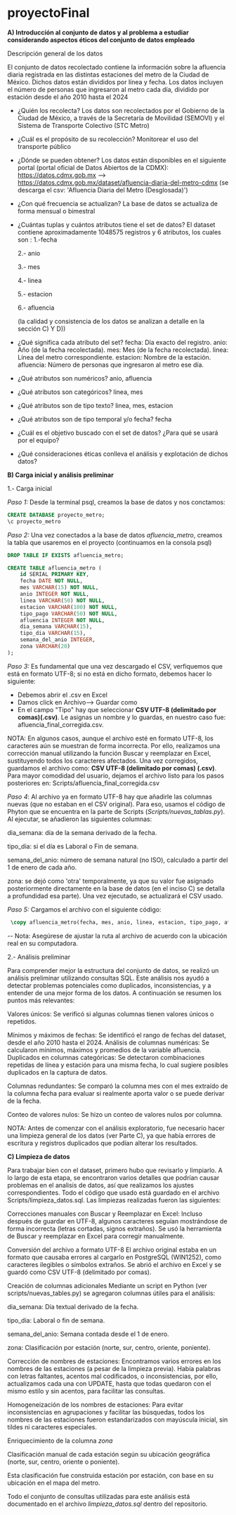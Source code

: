 # proyectoFinal
**A) Introducción al conjunto de datos y al problema a estudiar considerando aspectos éticos del conjunto de datos empleado**

Descripción general de los datos

El conjunto de datos recolectado contiene la información sobre la afluencia diaria registrada en las distintas estaciones del metro de la Ciudad de México. Dichos datos están divididos por línea y fecha. Los datos incluyen el número de personas que ingresaron al metro cada día, dividido por estación desde el año 2010 hasta el 2024 
- ¿Quién los recolecta?
  Los datos son recolectados por el Gobierno de la Ciudad de México, a través de la Secretaría de Movilidad (SEMOVI) y el Sistema de Transporte Colectivo (STC Metro)
- ¿Cuál es el propósito de su recolección?
  Monitorear el uso del transporte público
- ¿Dónde se pueden obtener?
  Los datos están disponibles en el siguiente portal (portal oficial de Datos Abiertos de la CDMX):
  https://datos.cdmx.gob.mx --> https://datos.cdmx.gob.mx/dataset/afluencia-diaria-del-metro-cdmx (se descarga el csv: 'Afluencia Diaria del Metro (Desglosada)') 
- ¿Con qué frecuencia se actualizan?
  La base de datos se actualiza de forma mensual o bimestral
- ¿Cuántas tuplas y cuántos atributos tiene el set de datos?
  El dataset contiene aproximadamente 1048575 registros y 6 atributos, los cuales son :
  1.-fecha
  
  2.- anio
  
  3.- mes
  
  4.- linea
  
  5.- estacion
  
  6.- afluencia
  
  (la calidad y consistencia de los datos se analizan a detalle en la sección C) Y D))
- ¿Qué significa cada atributo del set?
  fecha: Día exacto del registro.
  anio: Año (de la fecha recolectada).
  mes: Mes (de la fecha recolectada).
  linea: Línea del metro correspondiente.
  estacion: Nombre de la estación.
  afluencia: Número de personas que ingresaron al metro ese día.
- ¿Qué atributos son numéricos?
  anio, afluencia 
- ¿Qué atributos son categóricos?
  linea, mes
- ¿Qué atributos son de tipo texto?
  linea, mes, estacion
- ¿Qué atributos son de tipo temporal y/o fecha?
  fecha
- ¿Cuál es el objetivo buscado con el set de datos? ¿Para qué se usará por el
equipo?

- ¿Qué consideraciones éticas conlleva el análisis y explotación de dichos datos?


**B) Carga inicial y análisis preliminar**


1.- Carga inicial

*Paso 1:* Desde la terminal psql, creamos la base de datos y nos conctamos:
```sql
CREATE DATABASE proyecto_metro;
\c proyecto_metro
```

*Paso 2:* Una vez conectados a la base de datos *afluencia_metro*, 
creamos la tabla que usaremos en el proyecto (continuamos en la consola psql)

```sql
DROP TABLE IF EXISTS afluencia_metro;

CREATE TABLE afluencia_metro (
    id SERIAL PRIMARY KEY,
    fecha DATE NOT NULL,
    mes VARCHAR(15) NOT NULL,
    anio INTEGER NOT NULL,
    linea VARCHAR(50) NOT NULL,
    estacion VARCHAR(100) NOT NULL,
    tipo_pago VARCHAR(50) NOT NULL,
    afluencia INTEGER NOT NULL,
    dia_semana VARCHAR(15),
    tipo_dia VARCHAR(15),
    semana_del_anio INTEGER,
    zona VARCHAR(20)
);
```

*Paso 3:* Es fundamental que una vez descargado el CSV, verfiquemos que está en formato UTF-8; 
si no está en dicho formato, debemos hacer lo siguiente: 

- Debemos abrir el .csv en Excel
- Damos click en Archivo--> Guardar como
- En el campo "Tipo" hay que seleccionar **CSV UTF-8 (delimitado por comas)(.csv)**. Le asignas un nombre y lo guardas, en nuestro caso fue: afluencia_final_corregida.csv.

NOTA: En algunos casos, aunque el archivo esté en formato UTF-8, los caracteres aún se muestran de forma incorrecta. Por ello, realizamos una corrección manual utilizando la función Buscar y reemplazar en Excel, sustituyendo todos los caracteres afectados. Una vez corregidos, guardamos el archivo como: **CSV UTF-8 (delimitado por comas) (.csv)**.
Para mayor comodidad del usuario, dejamos el archivo listo para los pasos posteriores en:
Scripts/afluencia_final_corregida.csv

*Paso 4*: Al archivo ya en formato UTF-8 hay que añadirle las columnas nuevas (que no estaban en el CSV original). Para eso, usamos el código de Phyton que se encuentra en la parte de Scripts (*Scripts/nuevas_tablas.py*). Al ejecutar, se añadieron las siguientes columnas:

dia_semana: día de la semana derivado de la fecha.

tipo_dia: si el día es Laboral o Fin de semana.

semana_del_anio: número de semana natural (no ISO), calculado a partir del 1 de enero de cada año.

zona: se dejó como 'otra' temporalmente, ya que su valor fue asignado posteriormente directamente en la base de datos (en el inciso C) se detalla a profundidad esa parte).
Una vez ejecutado, se actualizará el CSV usado. 

*Paso 5:* Cargamos el archivo con el siguiente código: 

```sql
 \copy afluencia_metro(fecha, mes, anio, linea, estacion, tipo_pago, afluencia, dia_semana, tipo_dia, semana_del_anio, zona) FROM 'C:\\Users\\evely\\Downloads\\ProyectoFinalBD\\afluencia_final_corregida.csv' DELIMITER ',' CSV HEADER;
```
  
-- Nota: Asegúrese de ajustar la ruta al archivo de acuerdo con la ubicación real en su computadora.


2.- Análisis preliminar




Para comprender mejor la estructura del conjunto de datos, se realizó un análisis preliminar utilizando consultas SQL. Este análisis nos ayudó a detectar problemas potenciales como duplicados, inconsistencias, y a entender de una mejor forma de los datos. A continuación se resumen los puntos más relevantes:

Valores únicos:
 Se verificó si algunas columnas tienen valores únicos o repetidos.


Mínimos y máximos de fechas:
 Se identificó el rango de fechas del dataset, desde el año 2010 hasta el 2024. 
Análisis de columnas numéricas:
 Se calcularon mínimos, máximos y promedios de la variable afluencia.
Duplicados en columnas categóricas:
 Se detectaron combinaciones repetidas de línea y estación para una misma fecha, lo cual sugiere posibles duplicados en la captura de datos.


Columnas redundantes:
 Se comparó la columna mes con el mes extraído de la columna fecha para evaluar si realmente aporta valor o se puede derivar de la fecha.


Conteo de valores nulos:
 Se hizo un conteo de valores nulos por columna.


NOTA: Antes de comenzar con el análisis exploratorio, fue necesario hacer una limpieza general de los datos (ver Parte C), ya que había errores de escritura y registros duplicados que podían alterar los resultados.


**C) Limpieza de datos**

Para trabajar bien con el dataset, primero hubo que revisarlo y limpiarlo. A lo largo de esta etapa, se encontraron varios detalles que podrían causar problemas en el analisis de datos, así que realizamos los ajustes correspondientes. Todo el código que usado está guardado en el archivo Scripts/limpieza_datos.sql.
Las limpiezas realizadas fueron las siguientes:


Correcciones manuales con Buscar y Reemplazar en Excel:
Incluso después de guardar en UTF-8, algunos caracteres seguían mostrándose de forma incorrecta (letras cortadas, signos extraños).
Se usó la herramienta de Buscar y reemplazar en Excel para corregir manualmente.

Conversión del archivo a formato UTF-8
El archivo original estaba en un formato que causaba errores al cargarlo en PostgreSQL (WIN1252), como caracteres ilegibles o símbolos extraños.
Se abrió el archivo en Excel y se guardó como CSV UTF-8 (delimitado por comas).

Creación de columnas adicionales
Mediante un script en Python (ver scripts/nuevas_tables.py) se agregaron columnas útiles para el análisis:

dia_semana: Día textual derivado de la fecha.

tipo_dia: Laboral o fin de semana.

semana_del_anio: Semana contada desde el 1 de enero.

zona: Clasificación por estación (norte, sur, centro, oriente, poniente).



Corrección de nombres de estaciones:
Encontramos varios errores en los nombres de las estaciones (a pesar de la limpieza previa). Había palabras con letras faltantes, acentos mal codificados, o inconsistencias, por ello, actualizamos cada una con UPDATE, hasta que todas quedaron con el mismo estilo y sin acentos, para facilitar las consultas.

Homogeneización de los nombres de estaciones:
Para evitar inconsistencias en agrupaciones y facilitar las búsquedas, todos los nombres de las estaciones fueron estandarizados con mayúscula inicial, sin tildes ni caracteres especiales.

Enriquecimiento de la columna *zona*

Clasificación manual de cada estación según su ubicación geográfica (norte, sur, centro, oriente o poniente).

Esta clasificación fue construida estación por estación, con base en su ubicación en el mapa del metro.



Todo el conjunto de consultas utilizadas para este análisis está documentado en el archivo *limpieza_datos.sql* dentro del repositorio.
